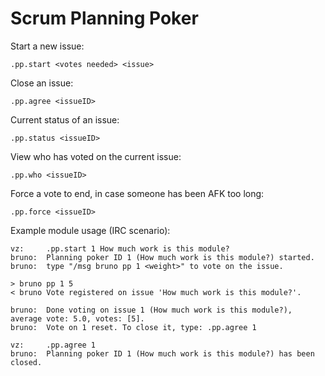 Scrum Planning Poker
====================

Start a new issue:
```
.pp.start <votes needed> <issue>
```
Close an issue:
```
.pp.agree <issueID>
```
Current status of an issue:
```
.pp.status <issueID>
```
View who has voted on the current issue:
```
.pp.who <issueID>
```
Force a vote to end, in case someone has been AFK too long:
```
.pp.force <issueID>
```

Example module usage (IRC scenario):
```
vz:     .pp.start 1 How much work is this module?
bruno:  Planning poker ID 1 (How much work is this module?) started.
bruno:  type "/msg bruno pp 1 <weight>" to vote on the issue.

> bruno pp 1 5
< bruno Vote registered on issue 'How much work is this module?'.

bruno:  Done voting on issue 1 (How much work is this module?), average vote: 5.0, votes: [5].
bruno:  Vote on 1 reset. To close it, type: .pp.agree 1

vz:     .pp.agree 1
bruno:  Planning poker ID 1 (How much work is this module?) has been closed.
```

